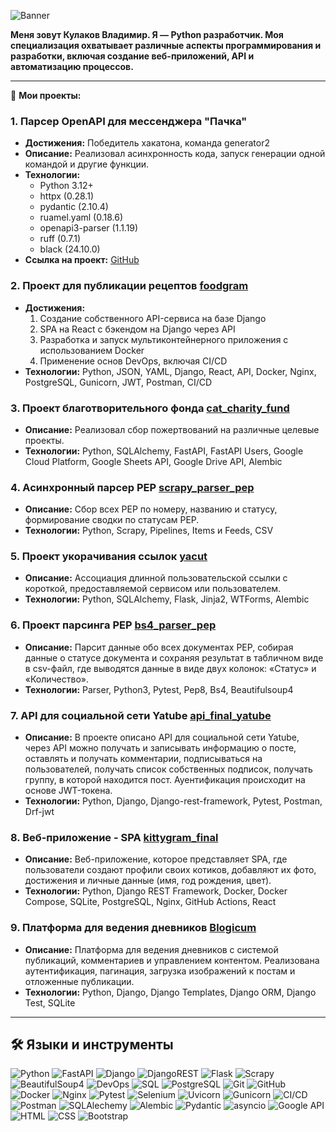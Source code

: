 ![Banner](banner.png)

**Меня зовут Кулаков Владимир. Я — Python разработчик. Моя специализация охватывает различные аспекты программирования и разработки, включая создание веб-приложений, API и автоматизацию процессов.**

---  

💼 **Мои проекты:**
### 1. Парсер OpenAPI для мессенджера "Пачка"
- **Достижения:** Победитель хакатона, команда generator2
- **Описание:** Реализовал асинхронность кода, запуск генерации одной командой и другие функции.
- **Технологии:**
  - Python 3.12+
  - httpx (0.28.1)
  - pydantic (2.10.4)
  - ruamel.yaml (0.18.6)
  - openapi3-parser (1.1.19)
  - ruff (0.7.1)
  - black (24.10.0)
- **Ссылка на проект:** [GitHub](https://github.com/Studio-Yandex-Practicum/pachca_code_gen_team2)

### 2. Проект для публикации рецептов [foodgram](https://github.com/VladimirPulse/foodgram)
- **Достижения:**
  1. Создание собственного API-сервиса на базе Django
  2. SPA на React с бэкендом на Django через API
  3. Разработка и запуск мультиконтейнерного приложения с использованием Docker
  4. Применение основ DevOps, включая CI/CD
- **Технологии:** Python, JSON, YAML, Django, React, API, Docker, Nginx, PostgreSQL, Gunicorn, JWT, Postman, CI/CD

### 3. Проект благотворительного фонда [cat_charity_fund](https://github.com/VladimirPulse/cat_charity_fund)
- **Описание:** Реализовал сбор пожертвований на различные целевые проекты.
- **Технологии:** Python, SQLAlchemy, FastAPI, FastAPI Users, Google Cloud Platform, Google Sheets API, Google Drive API, Alembic

### 4. Асинхронный парсер PEP [scrapy_parser_pep](https://github.com/VladimirPulse/scrapy_parser_pep)
- **Описание:** Сбор всех PEP по номеру, названию и статусу, формирование сводки по статусам PEP.
- **Технологии:** Python, Scrapy, Pipelines, Items и Feeds, CSV

### 5. Проект укорачивания ссылок [yacut](https://github.com/VladimirPulse/yacut)
- **Описание:** Ассоциация длинной пользовательской ссылки с короткой, предоставляемой сервисом или пользователем.
- **Технологии:** Python, SQLAlchemy, Flask, Jinja2, WTForms, Alembic

### 6. Проект парсинга PEP [bs4_parser_pep](https://github.com/VladimirPulse/bs4_parser_pep)
- **Описание:** Парсит данные обо всех документах PEP, собирая данные о статусе документа и сохраняя результат в табличном виде в csv-файл, где выводятся данные в виде двух колонок: «Статус» и «Количество».
- **Технологии:** Parser, Python3, Pytest, Pep8, Bs4, Beautifulsoup4

### 7. API для социальной сети Yatube [api_final_yatube](https://github.com/VladimirPulse/api_final_yatube)
- **Описание:** В проекте описано API для социальной сети Yatube, через API можно получать и записывать информацию о посте, оставлять и получать комментарии, подписываться на пользователей, получать список собственных подписок, получать группу, в которой находится пост. Ауентификация происходит на основе JWT-токена.
- **Технологии:** Python, Django, Django-rest-framework, Pytest, Postman, Drf-jwt

### 8. Веб-приложение - SPA [kittygram_final](https://github.com/VladimirPulse/kittygram_final)
- **Описание:** Веб-приложение, которое представляет SPA, где пользователи создают профили своих котиков, добавляют их фото, достижения и личные данные (имя, год рождения, цвет).
- **Технологии:** Python, Django REST Framework, Docker, Docker Compose, SQLite, PostgreSQL, Nginx, GitHub Actions, React

### 9. Платформа для ведения дневников [Blogicum](https://github.com/VladimirPulse/Blogicum)
- **Описание:** Платформа для ведения дневников с системой публикаций, комментариев и управлением контентом. Реализована аутентификация, пагинация, загрузка изображений к постам и отложенные публикации.
- **Технологии:** Python, Django, Django Templates, Django ORM, Django Test, SQLite

---

## 🛠 Языки и инструменты 
![Python](https://camo.githubusercontent.com/d2080d24775bd0fd90b63e3bfd6d2e6b14a83bb5a79b051f83105abcaa0f4d1a/68747470733a2f2f696d672e736869656c64732e696f2f62616467652f507974686f6e2d3337373641423f7374796c653d666c61742d737175617265266c6f676f3d707974686f6e266c6f676f436f6c6f723d7768697465)
![FastAPI](https://camo.githubusercontent.com/03b25fd1b630cf8447db644a9f8c865d44b06c205f2fc425e9901a0e14878626/68747470733a2f2f696d672e736869656c64732e696f2f62616467652f466173744150492d3030353537313f7374796c653d666c61742d737175617265266c6f676f3d66617374617069266c6f676f436f6c6f723d7768697465)
![Django](https://camo.githubusercontent.com/5cc379d10c87a16ab66c25e10153bf00ff5c501e044b24f7f1c29fd52fd03845/68747470733a2f2f696d672e736869656c64732e696f2f62616467652f446a616e676f2d3039324532303f7374796c653d666c61742d737175617265266c6f676f3d646a616e676f266c6f676f436f6c6f723d7768697465)
![DjangoREST](https://camo.githubusercontent.com/b2413ce06e91ba84ed60d214e1bfa733f46ab2cae86b700d717bd56da39fd069/68747470733a2f2f696d672e736869656c64732e696f2f62616467652f4452462d3341384542413f7374796c653d666c61742d737175617265266c6f676f3d646a616e676f266c6f676f436f6c6f723d7768697465)
![Flask](https://camo.githubusercontent.com/3252595998d1f254fa1ffe9f5a8486a8f5e5450b8b00da1448039021a305fd38/68747470733a2f2f696d672e736869656c64732e696f2f62616467652f466c61736b2d3030303030303f7374796c653d666c61742d737175617265266c6f676f3d666c61736b266c6f676f436f6c6f723d7768697465)
![Scrapy](https://camo.githubusercontent.com/ed3d17123fad872ab5256a0c9e1dbbe7c732dc8d53845a955730f581605af723/68747470733a2f2f696d672e736869656c64732e696f2f62616467652f5363726170792d3732423530303f7374796c653d666c61742d737175617265266c6f676f3d736372617079266c6f676f436f6c6f723d7768697465)
![BeautifulSoup4](https://img.shields.io/badge/BeautifulSoup4-%23847fe3?style=flat-square&logo=searxng&logoColor=%23ffffff)
![DevOps](https://camo.githubusercontent.com/050cf51bde598745de51dd9175fc3426a8a37056455828bfdeecf03f33234a3f/68747470733a2f2f696d672e736869656c64732e696f2f62616467652f4465764f70732d3030303030303f7374796c653d666c61742d737175617265266c6f676f3d6465766f7073266c6f676f436f6c6f723d7768697465)
![SQL](https://camo.githubusercontent.com/b1091f35dbd1cc968020523ee8b6cc32dfb9b25d809a034e422b1329129e79bc/68747470733a2f2f696d672e736869656c64732e696f2f62616467652f53514c2d3434373941313f7374796c653d666c61742d737175617265266c6f676f3d706f737467726573716c266c6f676f436f6c6f723d7768697465)
![PostgreSQL](https://camo.githubusercontent.com/c409bb5a9d880b72c23d3ff3db310c7170bc71f96d92753ac62613bbfc743a57/68747470733a2f2f696d672e736869656c64732e696f2f62616467652f506f737467726553514c2d3431363945313f7374796c653d666c61742d737175617265266c6f676f3d706f737467726573716c266c6f676f436f6c6f723d7768697465)
![Git](https://camo.githubusercontent.com/737430c0e29db8f5b8ec42c3b3d21fab3a178a21ed77c5a682bed98feb1542bb/68747470733a2f2f696d672e736869656c64732e696f2f62616467652f4769742d4630353033323f7374796c653d666c61742d737175617265266c6f676f3d676974266c6f676f436f6c6f723d7768697465)
![GitHub](https://camo.githubusercontent.com/9e350d40960d81b2dc63509dbdab7f30ffa0d9df37c8ecb49c585b1cd71cdcc9/68747470733a2f2f696d672e736869656c64732e696f2f62616467652f4769744875622d3138313731373f7374796c653d666c61742d737175617265266c6f676f3d676974687562266c6f676f436f6c6f723d7768697465)
![Docker](https://camo.githubusercontent.com/bfb7555b6d85ca0d42c2c2e6a741cd9f5b9b1d7bb95535450f1afd2558554f86/68747470733a2f2f696d672e736869656c64732e696f2f62616467652f446f636b65722d3234393645443f7374796c653d666c61742d737175617265266c6f676f3d646f636b6572266c6f676f436f6c6f723d7768697465)
![Nginx](https://camo.githubusercontent.com/248d87a7d48260ac3eda840a2276956b5d6d73fc6dc3def9c44e0ad08d75628a/68747470733a2f2f696d672e736869656c64732e696f2f62616467652f4e67696e782d3030393633393f7374796c653d666c61742d737175617265266c6f676f3d6e67696e78266c6f676f436f6c6f723d7768697465)
![Pytest](https://camo.githubusercontent.com/acb63b81d8bd6df822fb09d04170d4cc0fc18ee32d244d445258582b110507c8/68747470733a2f2f696d672e736869656c64732e696f2f62616467652f5079746573742d3041324233363f7374796c653d666c61742d737175617265266c6f676f3d707974657374266c6f676f436f6c6f723d7768697465)
![Selenium](https://img.shields.io/badge/Selenium-%23847fe3?style=flat-square&logo=selenium&logoColor=%23ffffff)
![Uvicorn](https://img.shields.io/badge/Uvicorn-%23%23008000?logo=gunicorn&logoColor=%23fffdfc)
![Gunicorn](https://img.shields.io/badge/Gunicorn-%23%23008000?logo=gunicorn&logoColor=%23fffdfc)
![CI/CD](https://camo.githubusercontent.com/56ca9f8f713160070b7b3cd90c72e60243fc884468c8d3e716367794360789b6/68747470733a2f2f696d672e736869656c64732e696f2f62616467652f43492f43442d3061386438663f7374796c653d666c61742d737175617265266c6f676f3d636972636c656369266c6f676f436f6c6f723d7768697465)
![Postman](https://camo.githubusercontent.com/623f76583719140477d0204bf45f1c2abc6961f0bca877eac0131a1b401dd416/68747470733a2f2f696d672e736869656c64732e696f2f62616467652f506f73746d616e2d4646364333373f7374796c653d666c61742d737175617265266c6f676f3d706f73746d616e266c6f676f436f6c6f723d7768697465)
![SQLAlechemy](https://camo.githubusercontent.com/19e125487485f9d8392e102b2a70e0b89c54a489ccb792cd8e7016428b6274a0/68747470733a2f2f696d672e736869656c64732e696f2f62616467652f53514c416c6368656d792d3643433234413f7374796c653d666c61742d737175617265266c6f676f3d707974686f6e266c6f676f436f6c6f723d7768697465)
![Alembic](https://camo.githubusercontent.com/5faca6dd29ba3171c46a04515985445b2fb21ab43b651e7e4d593838e1d69725/68747470733a2f2f696d672e736869656c64732e696f2f62616467652f416c656d6269632d3333333333333f7374796c653d666c61742d737175617265266c6f676f3d707974686f6e266c6f676f436f6c6f723d7768697465)
![Pydantic](https://camo.githubusercontent.com/22b42ec1ff408c1bc9db6da29faa622735d564aebb748d6db00d4fee7f21c277/68747470733a2f2f696d672e736869656c64732e696f2f62616467652f507964616e7469632d3163316331633f7374796c653d666c61742d737175617265266c6f676f3d707974686f6e266c6f676f436f6c6f723d7768697465)
![asyncio](https://camo.githubusercontent.com/b599ebdd7eff4cbd9fbe780b4218153f2ba59d13222bb1aed3628f166e545da9/68747470733a2f2f696d672e736869656c64732e696f2f62616467652f4173796e63696f2d3163316331633f7374796c653d666c61742d737175617265266c6f676f3d707974686f6e266c6f676f436f6c6f723d7768697465)
![Google API](https://camo.githubusercontent.com/c7d2dc1a3f5854bc295409b87f6eee747e1742b3793cee879782038a7e12c70a/68747470733a2f2f696d672e736869656c64732e696f2f62616467652f476f6f676c655f4170692d4538373131413f7374796c653d666c61742d737175617265266c6f676f3d676f6f676c65266c6f676f436f6c6f723d7768697465)
![HTML](https://camo.githubusercontent.com/a87f251889c962d2998d1df64494e227b5cce725e28a891e45cd3d09015bc745/68747470733a2f2f696d672e736869656c64732e696f2f62616467652f48544d4c2d4533344632363f7374796c653d666c61742d737175617265266c6f676f3d68746d6c35266c6f676f436f6c6f723d7768697465)
![CSS](https://camo.githubusercontent.com/23e571179a26f7d3133e178b2a24f1bbdaa357e5fcc801d3af2e07a380c8e623/68747470733a2f2f696d672e736869656c64732e696f2f62616467652f4353532d3135373242363f7374796c653d666c61742d737175617265266c6f676f3d63737333266c6f676f436f6c6f723d7768697465)
![Bootstrap](https://camo.githubusercontent.com/896f1d717aba9e79ab96214a806283754fb7aa84818a73424c14058706b21961/68747470733a2f2f696d672e736869656c64732e696f2f62616467652f426f6f7473747261702d3536334437433f7374796c653d666c61742d737175617265266c6f676f3d626f6f747374726170266c6f676f436f6c6f723d7768697465)